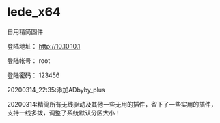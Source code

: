 # lede_x64
自用精简固件

登陆地址： http://10.10.10.1

登陆帐号： root

登陆密码： 123456

20200314_22:35:添加ADbyby_plus

20200314:精简所有无线驱动及其他一些无用的插件，留下了一些实用的插件，支持一线多拨，调整了系统默认分区大小！
